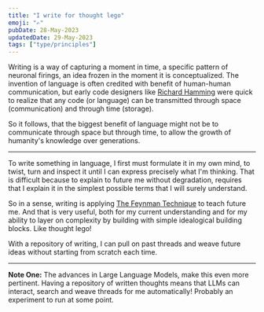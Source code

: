```yaml
---
title: "I write for thought lego"
emoji: "✍"
pubDate: 28-May-2023
updatedDate: 29-May-2023
tags: ["type/principles"]
---
```


Writing is a way of capturing a moment in time, a specific pattern of neuronal firings, an idea frozen in the moment it is conceptualized. The invention of language is often credited with benefit of human-human communication, but early code designers like [Richard Hamming](https://en.wikipedia.org/wiki/Hamming_code) were quick to realize that any code (or language) can be transmitted through space (communication) and through time (storage).

So it follows, that the biggest benefit of language might not be to communicate through space but through time, to allow the growth of humanity's knowledge over generations.

---

To write something in language, I first must formulate it in my own mind, to twist, turn and inspect it until I can express precisely what I'm thinking. That is difficult because to explain to future me without degradation, requires that I explain it in the simplest possible terms that I will surely understand.

So in a sense, writing is applying [The Feynman Technique](https://e-student.org/feynman-technique/) to teach future me. And that is very useful, both for my current understanding and for my ability to layer on complexity by building with simple idealogical building blocks. Like thought lego!

With a repository of writing, I can pull on past threads and weave future ideas without starting from scratch each time. 

---

**Note One:** The advances in Large Language Models, make this even more pertinent. Having a repository of written thoughts means that LLMs can interact, search and weave threads for me automatically! Probably an experiment to run at some point.